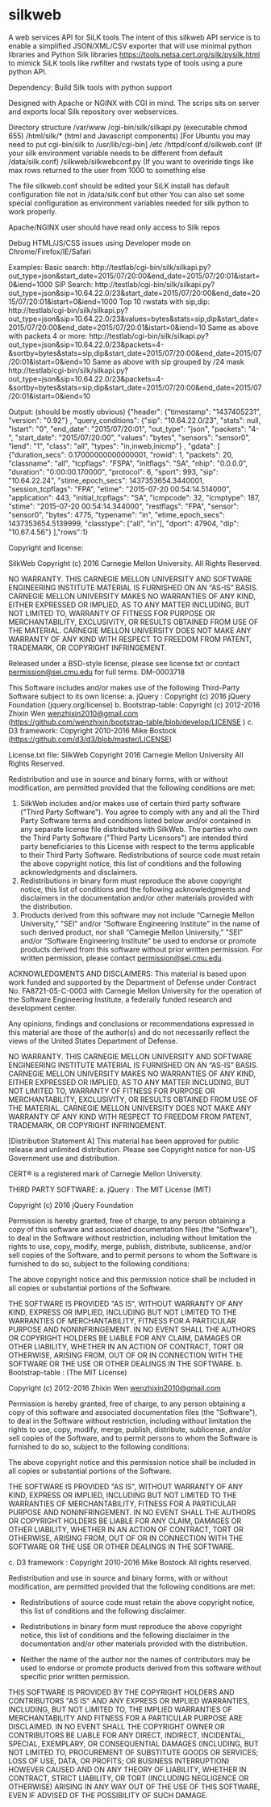 # silkweb
A web services API for SiLK tools
The intent of this silkweb API service is to enable a simplified JSON/XML/CSV exporter that will
use minimal python libraries and Python Silk libraries https://tools.netsa.cert.org/silk/pysilk.html to
mimick SiLK tools like rwfilter and rwstats type of tools using a pure python API.

Dependency:
Build Silk tools with python support

Designed with Apache or NGINX with CGI in mind.  The scrips sits on server and exports
local Silk repository over webservices.

Directory structure
/var/www
	/cgi-bin/silk/silkapi.py (executable chmod 655)
	/html/silk/* (html and Javascript components)
	[For Ubuntu you may need to put cgi-bin/silk to /usr/lib/cgi-bin]
/etc
    /httpd/conf.d/silkweb.conf (If your silk environment variable needs to be different from default /data/silk.conf)
    /silkweb/silkwebconf.py (If you want to overiride tings like max rows returned to the user from 1000 to something else

The file silkweb.conf should be edited your SiLK install has default configuration file not in /data/silk.conf but other 
You can also set some special configuration as environment variables needed for silk python to work properly.

Apache/NGINX user should have read only access to Silk repos

Debug HTML/JS/CSS issues using Developer mode on Chrome/Firefox/IE/Safari

Examples:
Basic search:
http://testlab/cgi-bin/silk/silkapi.py?out_type=json&start_date=2015/07/20:00&end_date=2015/07/20:01&istart=0&iend=1000
SIP Search:
http://testlab/cgi-bin/silk/silkapi.py?out_type=json&sip=10.64.22.0/23&start_date=2015/07/20:00&end_date=2015/07/20:01&istart=0&iend=1000
Top 10 rwstats with sip,dip:
http://testlab/cgi-bin/silk/silkapi.py?out_type=json&sip=10.64.22.0/23&values=bytes&stats=sip,dip&start_date=2015/07/20:00&end_date=2015/07/20:01&istart=0&iend=10
Same as above with packets 4 or more:
http://testlab/cgi-bin/silk/silkapi.py?out_type=json&sip=10.64.22.0/23&packets=4-&sortby=bytes&stats=sip,dip&start_date=2015/07/20:00&end_date=2015/07/20:01&istart=0&iend=10
Same as above with sip grouped by /24 mask
http://testlab/cgi-bin/silk/silkapi.py?out_type=json&sip=10.64.22.0/23&packets=4-&sortby=bytes&stats=sip,dip&start_date=2015/07/20:00&end_date=2015/07/20:01&istart=0&iend=10


Output: (should be mostly obvious)
{"header":  {"timestamp": "1437405231", "version": "0.92"} ,
"query_conditions": {"sip": "10.64.22.0/23", "stats": null, "istart": "0", "end_date": "2015/07/20:01", "out_type": "json", "packets": "4-", "start_date": "2015/07/20:00", "values": "bytes", "sensors": "sensor0", "iend": "1", "class": "all", "types": "in,inweb,inicmp"} ,
"gdata": [
{"duration_secs": 0.17000000000000001, "rowid": 1, "packets": 20, "classname": "all", "tcpflags": "FSPA", "initflags": "SA", "nhip": "0.0.0.0", "duration": "0:00:00.170000", "protocol": 6, "sport": 993, "sip": "10.64.22.24", "stime_epoch_secs": 1437353654.3440001, "session_tcpflags": "FPA", "etime": "2015-07-20 00:54:14.514000", "application": 443, "initial_tcpflags": "SA", "icmpcode": 32, "icmptype": 187, "stime": "2015-07-20 00:54:14.344000", "restflags": "FPA", "sensor": "sensor0", "bytes": 4775, "typename": "in", "etime_epoch_secs": 1437353654.5139999, "classtype": ["all", "in"], "dport": 47904, "dip": "10.67.4.56"}
],"rows":1}


Copyright and license:

SilkWeb
Copyright (c) 2016 Carnegie Mellon University.
All Rights Reserved.

NO WARRANTY. THIS CARNEGIE MELLON UNIVERSITY AND SOFTWARE ENGINEERING INSTITUTE MATERIAL IS FURNISHED ON AN “AS-IS” BASIS. CARNEGIE MELLON UNIVERSITY MAKES NO WARRANTIES OF ANY KIND, EITHER EXPRESSED OR IMPLIED, AS TO ANY MATTER INCLUDING, BUT NOT LIMITED TO, WARRANTY OF FITNESS FOR PURPOSE OR MERCHANTABILITY, EXCLUSIVITY, OR RESULTS OBTAINED FROM USE OF THE MATERIAL. CARNEGIE MELLON UNIVERSITY DOES NOT MAKE ANY WARRANTY OF ANY KIND WITH RESPECT TO FREEDOM FROM PATENT, TRADEMARK, OR COPYRIGHT INFRINGEMENT.

Released under a BSD-style license, please see license.txt or contact permission@sei.cmu.edu for full terms.  DM-0003718

This Software includes and/or makes use of the following Third-Party Software subject to its own license:
a.	jQuery : Copyright (c) 2016 jQuery Foundation (jquery.org/license)
b.	Bootstrap-table: Copyright (c) 2012-2016 Zhixin Wen wenzhixin2010@gmail.com (https://github.com/wenzhixin/bootstrap-table/blob/develop/LICENSE )
c.	D3 framework: Copyright 2010-2016 Mike Bostock (https://github.com/d3/d3/blob/master/LICENSE)

License.txt file:
SilkWeb
Copyright 2016 Carnegie Mellon University
All Rights Reserved.

Redistribution and use in source and binary forms, with or without modification, are permitted provided that the following conditions are met:
1. SilkWeb includes and/or makes use of certain third party software ("Third Party Software"). You agree to comply with any and all the Third Party Software terms and conditions listed below and/or contained in any separate license file distributed with SilkWeb. The parties who own the Third Party Software ("Third Party Licensors") are intended third party beneficiaries to this License with respect to the terms applicable to their Third Party Software. Redistributions of source code must retain the above copyright notice, this list of conditions and the following acknowledgments and disclaimers.
2. Redistributions in binary form must reproduce the above copyright notice, this list of conditions and the following acknowledgments and disclaimers in the documentation and/or other materials provided with the distribution.
3. Products derived from this software may not include “Carnegie Mellon University,” "SEI” and/or “Software Engineering Institute" in the name of such derived product, nor shall “Carnegie Mellon University,” "SEI” and/or “Software Engineering Institute" be used to endorse or promote products derived from this software without prior written permission. For written permission, please contact permission@sei.cmu.edu.

ACKNOWLEDGMENTS AND DISCLAIMERS:
This material is based upon work funded and supported by the Department of Defense under Contract No. FA8721-05-C-0003 with Carnegie Mellon University for the operation of the Software Engineering Institute, a federally funded research and development center.

Any opinions, findings and conclusions or recommendations expressed in this material are those of the author(s) and do not necessarily reflect the views of the United States Department of Defense.

NO WARRANTY. THIS CARNEGIE MELLON UNIVERSITY AND SOFTWARE ENGINEERING INSTITUTE MATERIAL IS FURNISHED ON AN “AS-IS” BASIS. CARNEGIE MELLON UNIVERSITY MAKES NO WARRANTIES OF ANY KIND, EITHER EXPRESSED OR IMPLIED, AS TO ANY MATTER INCLUDING, BUT NOT LIMITED TO, WARRANTY OF FITNESS FOR PURPOSE OR MERCHANTABILITY, EXCLUSIVITY, OR RESULTS OBTAINED FROM USE OF THE MATERIAL. CARNEGIE MELLON UNIVERSITY DOES NOT MAKE ANY WARRANTY OF ANY KIND WITH RESPECT TO FREEDOM FROM PATENT, TRADEMARK, OR COPYRIGHT INFRINGEMENT.

[Distribution Statement A] This material has been approved for public release and unlimited distribution. Please see Copyright notice for non-US Government use and distribution.

CERT® is a registered mark of Carnegie Mellon University.  

THIRD PARTY SOFTWARE:
a.	jQuery : 
The MIT License (MIT)

Copyright (c) 2016 jQuery Foundation

Permission is hereby granted, free of charge, to any person obtaining a copy of this software and associated documentation files (the "Software"), to deal in the Software without restriction, including without limitation the rights to use, copy, modify, merge, publish, distribute, sublicense, and/or sell copies of the Software, and to permit persons to whom the Software is furnished to do so, subject to the following conditions:

The above copyright notice and this permission notice shall be included in all copies or substantial portions of the Software.

THE SOFTWARE IS PROVIDED "AS IS", WITHOUT WARRANTY OF ANY KIND, EXPRESS OR IMPLIED, INCLUDING BUT NOT LIMITED TO THE WARRANTIES OF MERCHANTABILITY, FITNESS FOR A PARTICULAR PURPOSE AND NONINFRINGEMENT. IN NO EVENT SHALL THE AUTHORS OR COPYRIGHT HOLDERS BE LIABLE FOR ANY CLAIM, DAMAGES OR OTHER LIABILITY, WHETHER IN AN ACTION OF CONTRACT, TORT OR OTHERWISE, ARISING FROM, OUT OF OR IN CONNECTION WITH THE SOFTWARE OR THE USE OR OTHER DEALINGS IN THE SOFTWARE.
b.	Bootstrap-table :
(The MIT License)

Copyright (c) 2012-2016 Zhixin Wen <wenzhixin2010@gmail.com>

Permission is hereby granted, free of charge, to any person obtaining a copy
of this software and associated documentation files (the "Software"), to deal
in the Software without restriction, including without limitation the rights
to use, copy, modify, merge, publish, distribute, sublicense, and/or sell
copies of the Software, and to permit persons to whom the Software is
furnished to do so, subject to the following conditions:

The above copyright notice and this permission notice shall be included in
all copies or substantial portions of the Software.

THE SOFTWARE IS PROVIDED "AS IS", WITHOUT WARRANTY OF ANY KIND, EXPRESS OR
IMPLIED, INCLUDING BUT NOT LIMITED TO THE WARRANTIES OF MERCHANTABILITY,
FITNESS FOR A PARTICULAR PURPOSE AND NONINFRINGEMENT. IN NO EVENT SHALL THE
AUTHORS OR COPYRIGHT HOLDERS BE LIABLE FOR ANY CLAIM, DAMAGES OR OTHER
LIABILITY, WHETHER IN AN ACTION OF CONTRACT, TORT OR OTHERWISE, ARISING FROM,
OUT OF OR IN CONNECTION WITH THE SOFTWARE OR THE USE OR OTHER DEALINGS IN
THE SOFTWARE.

c.	D3 framework : 
Copyright 2010-2016 Mike Bostock
All rights reserved.

Redistribution and use in source and binary forms, with or without modification,
are permitted provided that the following conditions are met:

* Redistributions of source code must retain the above copyright notice, this
  list of conditions and the following disclaimer.

* Redistributions in binary form must reproduce the above copyright notice,
  this list of conditions and the following disclaimer in the documentation
  and/or other materials provided with the distribution.

* Neither the name of the author nor the names of contributors may be used to
  endorse or promote products derived from this software without specific prior
  written permission.

THIS SOFTWARE IS PROVIDED BY THE COPYRIGHT HOLDERS AND CONTRIBUTORS "AS IS" AND
ANY EXPRESS OR IMPLIED WARRANTIES, INCLUDING, BUT NOT LIMITED TO, THE IMPLIED
WARRANTIES OF MERCHANTABILITY AND FITNESS FOR A PARTICULAR PURPOSE ARE
DISCLAIMED. IN NO EVENT SHALL THE COPYRIGHT OWNER OR CONTRIBUTORS BE LIABLE FOR
ANY DIRECT, INDIRECT, INCIDENTAL, SPECIAL, EXEMPLARY, OR CONSEQUENTIAL DAMAGES
(INCLUDING, BUT NOT LIMITED TO, PROCUREMENT OF SUBSTITUTE GOODS OR SERVICES;
LOSS OF USE, DATA, OR PROFITS; OR BUSINESS INTERRUPTION) HOWEVER CAUSED AND ON
ANY THEORY OF LIABILITY, WHETHER IN CONTRACT, STRICT LIABILITY, OR TORT
(INCLUDING NEGLIGENCE OR OTHERWISE) ARISING IN ANY WAY OUT OF THE USE OF THIS
SOFTWARE, EVEN IF ADVISED OF THE POSSIBILITY OF SUCH DAMAGE.








